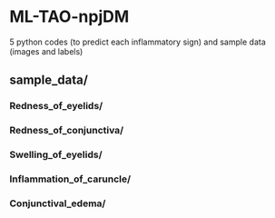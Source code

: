 # ML-TAO-npjDM

5 python codes (to predict each inflammatory sign) and sample data (images and labels)

## sample_data/
### Redness_of_eyelids/

### Redness_of_conjunctiva/

### Swelling_of_eyelids/

### Inflammation_of_caruncle/

### Conjunctival_edema/
